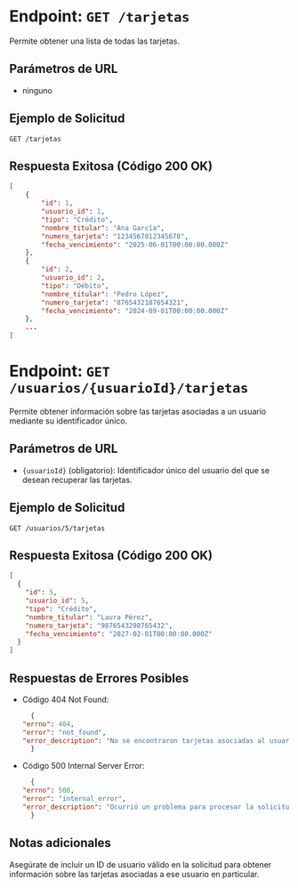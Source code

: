 # Endpoint: `GET /tarjetas`

Permite obtener una lista de todas las tarjetas.

## Parámetros de URL
- ninguno
## Ejemplo de Solicitud
```http
GET /tarjetas
```

## Respuesta Exitosa (Código 200 OK)
```json
[
    {
        "id": 1,
        "usuario_id": 1,
        "tipo": "Crédito",
        "nombre_titular": "Ana García",
        "numero_tarjeta": "1234567812345678",
        "fecha_vencimiento": "2025-06-01T00:00:00.000Z"
    },
    {
        "id": 2,
        "usuario_id": 2,
        "tipo": "Débito",
        "nombre_titular": "Pedro López",
        "numero_tarjeta": "8765432187654321",
        "fecha_vencimiento": "2024-09-01T00:00:00.000Z"
    },
    ...
]
```

# Endpoint: `GET /usuarios/{usuarioId}/tarjetas`

Permite obtener información sobre las tarjetas asociadas a un usuario mediante su identificador único.

## Parámetros de URL
- `{usuarioId}` (obligatorio): Identificador único del usuario del que se desean recuperar las tarjetas.

## Ejemplo de Solicitud
```http
GET /usuarios/5/tarjetas
```

## Respuesta Exitosa (Código 200 OK)
```json
[
  {
    "id": 5,
    "usuario_id": 5,
    "tipo": "Crédito",
    "nombre_titular": "Laura Pérez",
    "numero_tarjeta": "9876543298765432",
    "fecha_vencimiento": "2027-02-01T00:00:00.000Z"
  }
]
```

## Respuestas de Errores Posibles
- Código 404 Not Found:

  ```json
    {
  "errno": 404,
  "error": "not_found",
  "error_description": "No se encontraron tarjetas asociadas al usuario {usuarioId}."
    }
  ```

- Código 500 Internal Server Error:
  ```json
    {
  "errno": 500,
  "error": "internal_error",
  "error_description": "Ocurrió un problema para procesar la solicitud"
    }
  ```
## Notas adicionales
Asegúrate de incluir un ID de usuario válido en la solicitud para obtener información sobre las tarjetas asociadas a ese usuario en particular. 

